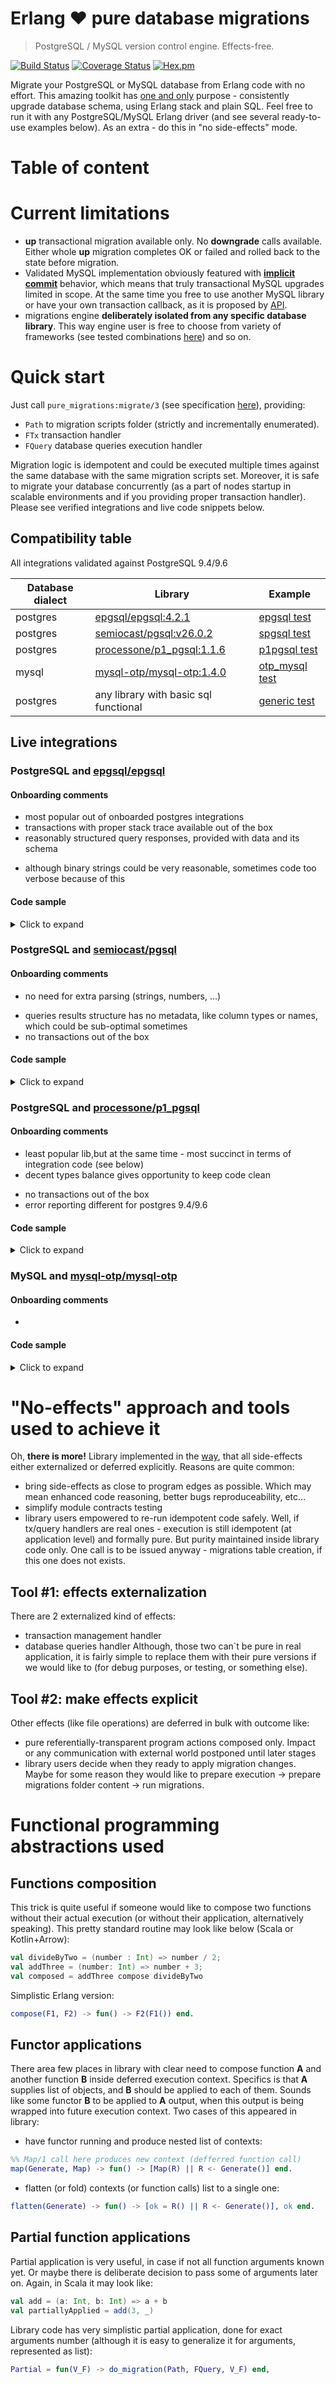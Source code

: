 # Erlang ❤ pure database migrations
> PostgreSQL / MySQL version control engine. Effects-free.

[![Build Status](https://travis-ci.org/bearmug/erlang-pure-migrations.svg?branch=master)](https://travis-ci.org/bearmug/erlang-pure-migrations)
[![Coverage Status](https://coveralls.io/repos/github/bearmug/erlang-pure-migrations/badge.svg?branch=master)](https://coveralls.io/github/bearmug/erlang-pure-migrations?branch=master)
[![Hex.pm](https://img.shields.io/hexpm/v/pure_migrations.svg)](https://hex.pm/packages/pure_migrations)

Migrate your PostgreSQL or MySQL database from Erlang code with no effort.
This amazing toolkit has [one and only](https://en.wikipedia.org/wiki/Unix_philosophy)
purpose - consistently upgrade database schema, using Erlang stack and
plain SQL. Feel free to run it with any PostgreSQL/MySQL Erlang driver (and see
several ready-to-use examples below). As an extra - do this in
"no side-effects" mode.

# Table of content


# Current limitations
 * **up** transactional migration available only. No **downgrade**
    calls available. Either whole **up** migration completes OK
    or failed and rolled back to the state before migration.
 * Validated MySQL implementation obviously featured with 
    [**implicit commit**](https://dev.mysql.com/doc/refman/5.7/en/implicit-commit.html)
    behavior, which means that truly transactional MySQL upgrades limited 
    in scope. At the same time you free to use another MySQL library or
    have your own transaction callback, as it is proposed by [API](#quick-start).
 * migrations engine **deliberately isolated from any specific
    database library**. This way engine user is free to choose from variety
    of frameworks (see tested combinations [here](#compatibility-table)) 
    and so on.

# Quick start
Just call `pure_migrations:migrate/3` (see specification [here](src/engine.erl#L9)), providing:
 * `Path` to migration scripts folder (strictly and incrementally enumerated).
 * `FTx` transaction handler
 * `FQuery` database queries execution handler

Migration logic is idempotent and could be executed multiple times
against the same database with the same migration scripts set. Moreover,
it is safe to migrate your database concurrently (as a part of nodes
startup in scalable environments and if you providing proper transaction
handler). Please see verified integrations and live code snippets below.

## Compatibility table
All integrations validated against PostgreSQL 9.4/9.6

| Database dialect | Library | Example |
| -------------- | ------ | ------- |
| postgres  | [epgsql/epgsql:4.2.1](https://github.com/epgsql/epgsql/releases/tag/4.2.1) | [epgsql test](test/epgsql_migrations_SUITE.erl)
| postgres  | [semiocast/pgsql:v26.0.2](https://github.com/semiocast/pgsql/releases/tag/v26.0.2) | [spgsql test](test/spgsql_migrations_SUITE.erl)
| postgres  | [processone/p1_pgsql:1.1.6](https://github.com/processone/p1_pgsql/releases/tag/1.1.6) | [p1pgsql test](test/p1pgsql_migrations_SUITE.erl)
| mysql     | [mysql-otp/mysql-otp:1.4.0](https://github.com/mysql-otp/mysql-otp/releases/tag/1.4.0) | [otp_mysql test](test/otp_mysql_migrations_SUITE.erl)
| postgres  | any library with basic sql functional | [generic test](test/pure_migrations_SUITE.erl)

## Live integrations
### PostgreSQL and [epgsql/epgsql](https://github.com/epgsql/epgsql)
#### Onboarding comments
+ most popular out of onboarded postgres integrations
+ transactions with proper stack trace available out of the box
+ reasonably structured query responses, provided with data and its schema
- although binary strings could be very reasonable, sometimes code too
  verbose because of this
#### Code sample
<details>
  <summary>Click to expand</summary>

  ```erlang
  Conn = ?config(conn, Opts),
  MigrationCall =
    pure_migrations:migrate(
      "scripts/folder/path",
      fun(F) -> epgsql:with_transaction(Conn, fun(_) -> F() end) end,
      fun(Q) ->
        case epgsql:squery(Conn, Q) of
          {ok, [
            {column, <<"version">>, _, _, _, _, _},
            {column, <<"filename">>, _, _, _, _, _}], Data} ->
              [{list_to_integer(binary_to_list(BinV)), binary_to_list(BinF)} || {BinV, BinF} <- Data];
          {ok, [{column, <<"max">>, _, _, _, _, _}], [{null}]} -> -1;
          {ok, [{column, <<"max">>, _, _, _, _, _}], [{N}]} ->
            list_to_integer(binary_to_list(N));
          [{ok, _, _}, {ok, _}] -> ok;
          {ok, _, _} -> ok;
          {ok, _} -> ok;
          Default -> Default
        end
      end),
  ...
  %% more preparation steps if needed
  ...
  %% migration call
  ok = MigrationCall(),

  ```
Also see examples from live epgsql integration tests
[here](test/epgsql_migrations_SUITE.erl)
</details>

### PostgreSQL and [semiocast/pgsql](https://github.com/semiocast/pgsql)
#### Onboarding comments
+ no need for extra parsing (strings, numbers, ...)
- queries results structure has no metadata, like column types or names,
  which could be sub-optimal sometimes
- no transactions out of the box
#### Code sample
<details>
  <summary>Click to expand</summary>

  ```erlang
  Conn = ?config(conn, Opts),
  MigrationCall =
    pure_migrations:migrate(
      "scripts/folder/path",
      fun(F) ->
        pgsql_connection:simple_query("BEGIN", Conn),
        try F() of
          Res ->
            pgsql_connection:simple_query("COMMIT", Conn),
            Res
        catch
           _:Problem ->
             pgsql_connection:simple_query("ROLLBACK", Conn),
             {rollback, Problem}
        end
      end,
      fun(Q) ->
        case pgsql_connection:simple_query(Q, Conn) of
          {{select, 0}, []} -> [];
          {{select, 1}, Data = [{_V, _F}|_]}  ->
            [{V, binary_to_list(BinF)} || {V, BinF} <- Data];
          {{select, 1}, [{null}]} -> -1;
          {{select, 1}, [{N}]} -> N;
          {{insert, 0, 1}, []} -> ok;
          {{create, table},[]} -> ok;
          {error, Details} -> {error, Details};
          _ -> ok
        end
      end),
  ...
  %% more preparation steps if needed
  ...
  %% migration call
  ok = MigrationCall(),

  ```
Also see examples from live semiocast/pgsql integration tests
[here](test/spgsql_migrations_SUITE.erl)
</details>

### PostgreSQL and [processone/p1_pgsql](https://github.com/processone/p1_pgsql)
#### Onboarding comments
+ least popular lib,but at the same time - most succinct in terms of
  integration code (see below)
+ decent types balance gives opportunity to keep code clean
- no transactions out of the box
- error reporting different for postgres 9.4/9.6
#### Code sample
<details>
  <summary>Click to expand</summary>

  ```erlang
  Conn = ?config(conn, Opts),
  MigrationCall =
    pure_migrations:migrate(
      "scripts/folder/path",
      fun(F) ->
        pgsql:squery(Conn, "BEGIN"),
        try F() of
          Res ->
            pgsql:squery(Conn, "COMMIT"),
            Res
        catch
           _:Problem ->
             pgsql:squery(Conn, "ROLLBACK"),
             {rollback, Problem}
        end
      end,
      fun(Q) ->
        case pgsql:squery(Conn, Q) of
          {ok, [{error, Details}]} -> {error, Details};
          {ok, [{_, [
                     {"version", text, _, _, _, _, _},
                     {"filename", text, _, _, _, _, _}], Data}]} ->
              [{list_to_integer(V), F} || [V, F] <- Data];
          {ok, [{"SELECT 1", [{"max", text, _, _, _, _, _}], [[null]]}]} -> -1;
          {ok, [{"SELECT 1", [{"max", text, _, _, _, _, _}], [[N]]}]} ->
              list_to_integer(N);
          {ok, _} -> ok
        end
      end),
  ...
  %% more preparation steps if needed
  ...
  %% migration call
  ok = MigrationCall(),

  ```
Also see examples from live epgsql integration tests
[here](test/p1pgsql_migrations_SUITE.erl)
</details>

### MySQL and [mysql-otp/mysql-otp](https://github.com/mysql-otp/mysql-otp)
#### Onboarding comments
+ 
#### Code sample
<details>
  <summary>Click to expand</summary>

  ```erlang
  Conn = ?config(conn, Opts),
  MigrationCall =
    pure_migrations:migrate(
      "scripts/folder/path",
      fun(F) ->
        %% no full-scope tx API available here
        %% or use mysql:transaction/2, but please be aware about
        %% mysql implicit transactions behavior
        try F() of
          Res -> Res
        catch
          _:Problem -> {rollback_unavailable, Problem}
        end
      end,
      fun(Q) ->
        case mysql:query(Conn, Q) of
          {error, Details} -> {error, Details};
          {ok,[<<"version">>,<<"filename">>],[]} -> [];
          {ok,[<<"version">>,<<"filename">>], Data} ->
              [{V, binary_to_list(F)} || [V, F] <- Data];
          {ok,[<<"max(version)">>],[[null]]} -> -1;
          {ok,[<<"max(version)">>],[[V]]} -> V;
          {ok, _} -> ok;
          ok -> ok
        end
      end),
  ...
  %% more preparation steps if needed
  ...
  %% migration call
  ok = MigrationCall(),

  ```
Also see examples from live epgsql integration tests
[here](test/otp_mysql_migrations_SUITE.erl)
</details>

# "No-effects" approach and tools used to achieve it
Oh, **there is more!** Library implemented in the [way](https://en.wikipedia.org/wiki/Pure_function),
that all side-effects either externalized or deferred explicitly. Reasons
are quite common:
 * bring side-effects as close to program edges as possible. Which may
 mean enhanced code reasoning, better bugs reproduceability, etc...
 * simplify module contracts testing
 * library users empowered to re-run idempotent code safely. Well, if
 tx/query handlers are real ones - execution is still idempotent (at
 application level) and formally pure. But purity maintained inside
 library code only. One call is to be issued anyway - migrations
 table creation, if this one does not exists.

## Tool #1: effects externalization
There are 2 externalized kind of effects:
 * transaction management handler
 * database queries handler
Although, those two can`t be pure in real application, it is fairly
simple to replace them with their pure versions if we would like to
(for debug purposes, or testing, or something else).

## Tool #2: make effects explicit
Other effects (like file operations) are deferred in bulk with outcome
like:
 * pure referentially-transparent program actions composed only. Impact
 or any communication with external world postponed until later stages
 * library users decide when they ready to apply migration changes.
 Maybe for some reason they would like to prepare execution ->
 prepare migrations folder content -> run migrations.

# Functional programming abstractions used
## Functions composition
This trick is quite useful if someone would like to compose two functions
without their actual execution (or without their application,
alternatively speaking). This pretty standard routine may look like below
(Scala or Kotlin+Arrow):
```scala
val divideByTwo = (number : Int) => number / 2;
val addThree = (number: Int) => number + 3;
val composed = addThree compose divideByTwo
```
Simplistic Erlang version:
```erlang
compose(F1, F2) -> fun() -> F2(F1()) end.
```

## Functor applications
There area few places in library with clear need to compose function **A**
and another function **B** inside deferred execution context. Specifics is
that **A** supplies list of objects, and **B** should be applied to each of
them. Sounds like some functor **B** to be applied to **A** output, when
this output is being wrapped into future execution context. Two cases
of this appeared in library:
 * have functor running and produce nested list of contexts:
```erlang
%% Map/1 call here produces new context (defferred function call)
map(Generate, Map) -> fun() -> [Map(R) || R <- Generate()] end.
```
 * flatten (or fold) contexts (or function calls) list to a single one:
```erlang
flatten(Generate) -> fun() -> [ok = R() || R <- Generate()], ok end.
```
## Partial function applications
Partial application is very useful, in case if not all function arguments
known yet. Or maybe there is deliberate decision to pass some of arguments
later on. Again, in Scala it may look like:
```scala
val add = (a: Int, b: Int) => a + b
val partiallyApplied = add(3, _)
```
Library code has very simplistic partial application, done for exact
arguments number (although it is easy to generalize it for arguments,
represented as list):
```erlang
Partial = fun(V_F) -> do_migration(Path, FQuery, V_F) end,
```